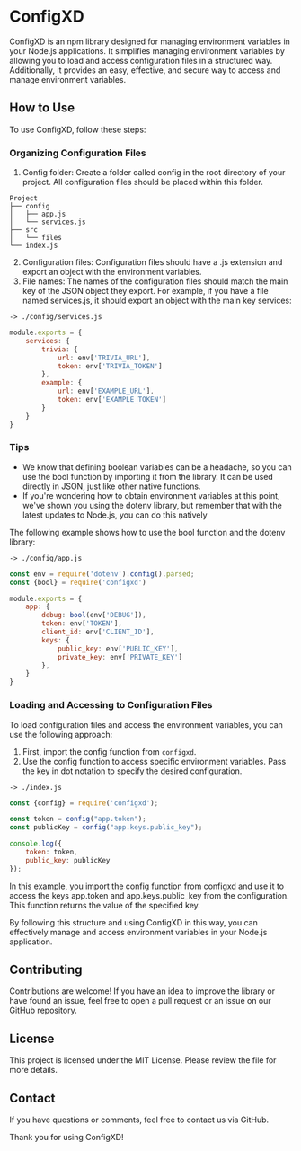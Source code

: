 # ConfigXD
ConfigXD is an npm library designed for managing environment variables in your Node.js applications. It simplifies managing environment variables by allowing you to load and access configuration files in a structured way. Additionally, it provides an easy, effective, and secure way to access and manage environment variables.

## How to Use
To use ConfigXD, follow these steps:

### Organizing Configuration Files
1. Config folder: Create a folder called config in the root directory of your project. All configuration files should be placed within this folder.

```
Project
├── config
│   ├── app.js
│   └── services.js
├── src
│   └── files
└── index.js
```

2. Configuration files: Configuration files should have a .js extension and export an object with the environment variables.
3. File names: The names of the configuration files should match the main key of the JSON object they export. For example, if you have a file named services.js, it should export an object with the main key services:

`-> ./config/services.js`
```js
module.exports = {
    services: {
        trivia: {
            url: env['TRIVIA_URL'],
            token: env['TRIVIA_TOKEN']
        },
        example: {
            url: env['EXAMPLE_URL'],
            token: env['EXAMPLE_TOKEN']
        }
    }
}
```

### Tips
- We know that defining boolean variables can be a headache, so you can use the bool function by importing it from the library. It can be used directly in JSON, just like other native functions.
- If you're wondering how to obtain environment variables at this point, we've shown you using the dotenv library, but remember that with the latest updates to Node.js, you can do this natively

The following example shows how to use the bool function and the dotenv library:

`-> ./config/app.js`
```js
const env = require('dotenv').config().parsed;
const {bool} = require('configxd')

module.exports = {
    app: {
        debug: bool(env['DEBUG']),
        token: env['TOKEN'],
        client_id: env['CLIENT_ID'],
        keys: {
            public_key: env['PUBLIC_KEY'],
            private_key: env['PRIVATE_KEY']
        },
    }
}
```

### Loading and Accessing to Configuration Files
To load configuration files and access the environment variables, you can use the following approach:
1. First, import the config function from `configxd`.
2. Use the config function to access specific environment variables. Pass the key in dot notation to specify the desired configuration.

`-> ./index.js`
```js
const {config} = require('configxd');

const token = config("app.token");
const publicKey = config("app.keys.public_key");

console.log({
    token: token,
    public_key: publicKey
});
```

In this example, you import the config function from configxd and use it to access the keys app.token and app.keys.public_key from the configuration. This function returns the value of the specified key.

By following this structure and using ConfigXD in this way, you can effectively manage and access environment variables in your Node.js application.

## Contributing
Contributions are welcome! If you have an idea to improve the library or have found an issue, feel free to open a pull request or an issue on our GitHub repository.

## License
This project is licensed under the MIT License. Please review the file for more details.

## Contact
If you have questions or comments, feel free to contact us via GitHub.

Thank you for using ConfigXD!
